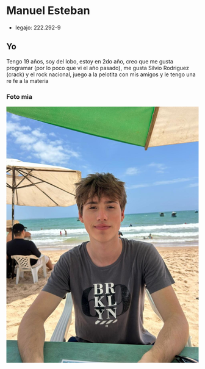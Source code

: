 # Manuel Esteban
- legajo: 222.292-9
## Yo
Tengo 19 años, soy del lobo, estoy en 2do año, creo que me gusta programar (por lo poco que vi el año pasado), me gusta Silvio Rodriguez (crack) y el rock nacional, juego a la pelotita con mis amigos y le tengo una re fe a la materia

### Foto mia
![Imagen Mía](dedd0f1c-fa01-4720-b8c6-dc1f4c324b80.jpg)
